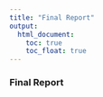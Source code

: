 ```yaml
---
title: "Final Report"
output: 
  html_document:
    toc: true
    toc_float: true
---
```


### Final Report
